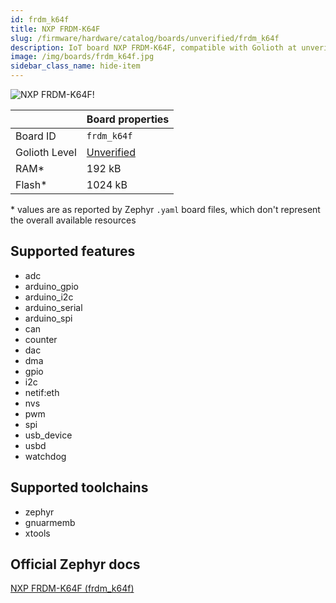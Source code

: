 ```yaml
---
id: frdm_k64f
title: NXP FRDM-K64F
slug: /firmware/hardware/catalog/boards/unverified/frdm_k64f
description: IoT board NXP FRDM-K64F, compatible with Golioth at unverified level.
image: /img/boards/frdm_k64f.jpg
sidebar_class_name: hide-item
---
```


[//]: # (This is an auto-generated file, do not edit! Changes to it will be lost upon re-generation)

![NXP FRDM-K64F!](/img/boards/frdm_k64f.jpg "NXP FRDM-K64F")

|                | Board properties     |
| -------------  | -------------------- |
| Board ID       | `frdm_k64f` |
| Golioth Level  | [Unverified](/firmware/hardware#unverified-boards) |
| RAM*           | 192 kB |
| Flash*         | 1024 kB |

\* values are as reported by Zephyr `.yaml` board files, which don't represent the overall available resources



## Supported features

* adc
* arduino_gpio
* arduino_i2c
* arduino_serial
* arduino_spi
* can
* counter
* dac
* dma
* gpio
* i2c
* netif:eth
* nvs
* pwm
* spi
* usb_device
* usbd
* watchdog

## Supported toolchains

* zephyr
* gnuarmemb
* xtools

## Official Zephyr docs

[NXP FRDM-K64F (frdm_k64f)](https://docs.zephyrproject.org/latest/boards/nxp/frdm_k64f/doc/index.html)
